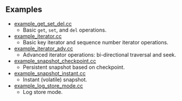 Examples
--------

* [example_get_set_del.cc](./example_get_set_del.cc)
  - Basic `get`, `set`, and `del` operations.
* [example_iterator.cc](./example_iterator.cc)
  - Basic key iterator and sequence number iterator operations.
* [example_iterator_adv.cc](./example_iterator_adv.cc)
  - Advanced iterator operations: bi-directional traversal and seek.
* [example_snapshot_checkpoint.cc](./example_snapshot_checkpoint.cc)
  - Persistent snapshot based on checkpoint.
* [example_snapshot_instant.cc](./example_snapshot_instant.cc)
  - Instant (volatile) snapshot.
* [example_log_store_mode.cc](./example_log_store_mode.cc)
  - Log store mode.

